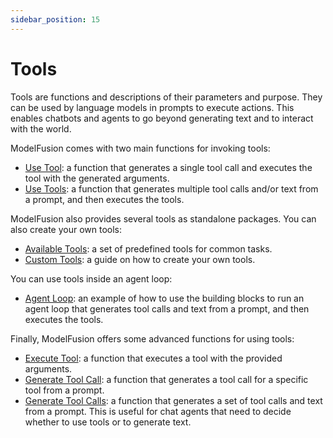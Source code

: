 ```yaml
---
sidebar_position: 15
---
```


# Tools

Tools are functions and descriptions of their parameters and purpose. They can be used by language models in prompts to execute actions. This enables chatbots and agents to go beyond generating text and to interact with the world.

ModelFusion comes with two main functions for invoking tools:

- [Use Tool](/guide/tools/run-tool): a function that generates a single tool call and executes the tool with the generated arguments.
- [Use Tools](/guide/tools/run-tools): a function that generates multiple tool calls and/or text from a prompt, and then executes the tools.

ModelFusion also provides several tools as standalone packages. You can also create your own tools:

- [Available Tools](/guide/tools/available-tools): a set of predefined tools for common tasks.
- [Custom Tools](/guide/tools/custom-tools): a guide on how to create your own tools.

You can use tools inside an agent loop:

- [Agent Loop](/guide/tools/agent-loop): an example of how to use the building blocks to run an agent loop that generates tool calls and text from a prompt, and then executes the tools.

Finally, ModelFusion offers some advanced functions for using tools:

- [Execute Tool](/guide/tools/advanced/execute-tool): a function that executes a tool with the provided arguments.
- [Generate Tool Call](/guide/tools/advanced/generate-tool-call): a function that generates a tool call for a specific tool from a prompt.
- [Generate Tool Calls](/guide/tools/advanced/generate-tool-calls): a function that generates a set of tool calls and text from a prompt. This is useful for chat agents that need to decide whether to use tools or to generate text.
